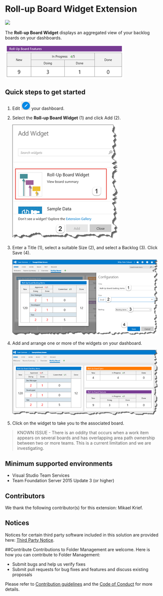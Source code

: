 # Roll-up Board Widget Extension

![](https://almrangers.visualstudio.com/_apis/public/build/definitions/7f3cfb9a-d1cb-4e66-9d36-1af87b906fe9/103/badge)

The **Roll-up Board Widget** displays an aggregated view of your backlog boards on your dashboards.

![sample](/src/vsarVSTS-Roll-up-board/img/overview_sample.png)

## Quick steps to get started ###

1. Edit ![](/src/vsarVSTS-Roll-up-board/img//overview_edit.png) your dashboard.

2. Select the **Roll-up Board Widget** (1) and click Add (2).

    ![add widget](src/vsarVSTS-Roll-up-board/img/overview_add.png)

3. Enter a Title (1), select a suitable Size (2), and select a Backlog (3). Click Save (4).

    ![configure](/src/vsarVSTS-Roll-up-board/img/overview_configure.png)

4. Add and arrange one or more of the widgets on your dashboard.

    ![dashboard](/src/vsarVSTS-Roll-up-board/img/overview_dashboard.png)

5. Click on the widget to take you to the associated board. 

> KNOWN ISSUE - There is an oddity that occurs when a work item appears on several boards and has overlapping area path ownership between two or more teams. This is a current limitation and we are investigating.

## Minimum supported environments
- Visual Studio Team Services
- Team Foundation Server 2015 Update 3 (or higher)

## Contributors
We thank the following contributor(s) for this extension: Mikael Krief.

## Notices
Notices for certain third party software included in this solution are provided here: [Third Party Notice](ThirdPartyNotices.txt).

##Contribute
Contributions to Folder Management are welcome. Here is how you can contribute to Folder Management:  

- Submit bugs and help us verify fixes  
- Submit pull requests for bug fixes and features and discuss existing proposals   

Please refer to [Contribution guidelines](.github/CONTRIBUTING.md) and the [Code of Conduct](.github/COC.md) for more details.
